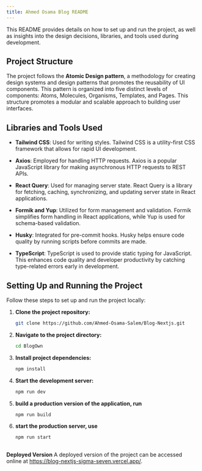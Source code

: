 ```yaml
---
title: Ahmed Osama Blog README
---
```


This README provides details on how to set up and run the project, as well as insights into the design decisions, libraries, and tools used during development.

## Project Structure

The project follows the **Atomic Design pattern**, a methodology for creating design systems and design patterns that promotes the reusability of UI components. This pattern is organized into five distinct levels of components: Atoms, Molecules, Organisms, Templates, and Pages. This structure promotes a modular and scalable approach to building user interfaces.

## Libraries and Tools Used

- **Tailwind CSS**: Used for writing styles. Tailwind CSS is a utility-first CSS framework that allows for rapid UI development.

- **Axios**: Employed for handling HTTP requests. Axios is a popular JavaScript library for making asynchronous HTTP requests to REST APIs.

- **React Query**: Used for managing server state. React Query is a library for fetching, caching, synchronizing, and updating server state in React applications.

- **Formik and Yup**: Utilized for form management and validation. Formik simplifies form handling in React applications, while Yup is used for schema-based validation.

- **Husky**: Integrated for pre-commit hooks. Husky helps ensure code quality by running scripts before commits are made.

- **TypeScript**: TypeScript is used to provide static typing for JavaScript. This enhances code quality and developer productivity by catching type-related errors early in development.

## Setting Up and Running the Project

Follow these steps to set up and run the project locally:

1. **Clone the project repository:**
   ```bash
   git clone https://github.com/Ahmed-Osama-Salem/Blog-Nextjs.git

2. **Navigate to the project directory:**
   ```bash
   cd BlogOwn

3. **Install project dependencies:**
   ```bash
   npm install

4. **Start the development server:**
   ```bash
   npm run dev

5. **build a production version of the application, run**
   ```bash
   npm run build

6. **start the production server, use**
   ```bash
   npm run start
 


**Deployed Version**
A deployed version of the project can be accessed online at https://blog-nextjs-sigma-seven.vercel.app/.